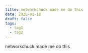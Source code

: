 ```yaml
---
title: networkchuck made me do this
date: 2025-01-18
draft: false
tags:
  - tag1
  - tag2
---
```

networkchuck made me do this